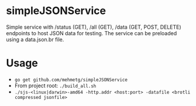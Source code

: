 # simpleJSONService
Simple service with /status (GET), /all (GET), /data (GET, POST, DELETE) endpoints to host JSON data for testing.
The service can be preloaded using a data.json.br file.

# Usage
* ```go get github.com/mehmetg/simpleJSONService```
* From project root: ```./build_all.sh```
* ```./sjs-<linux|darwin>-amd64 -http.addr <host:port> -datafile <brotli compressed jsonfile>```

